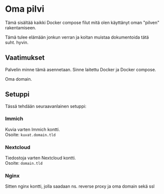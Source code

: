 # Oma pilvi

Tämä sisältää kaikki Docker compose filut mitä olen käyttänyt oman "pilven" rakentamiseen.

Tämä tulee elämään jonkun verran ja koitan muistaa dokumentoida tätä suht. hyvin.

## Vaatimukset

Palvelin minne tämä asennetaan. Sinne laitettu Docker ja Docker compose.

Oma domain. 

## Setuppi

Tässä tehdään seuraavanlainen setuppi:

### Immich

Kuvia varten Immich kontti.  
Osoite: `kuvat.domain.tld`

### Nextcloud 

Tiedostoja varten Nextcloud kontti.  
Osoite: `domain.tld`

### Nginx

Sitten nginx kontti, jolla saadaan ns. reverse proxy ja oma domain sekä ssl